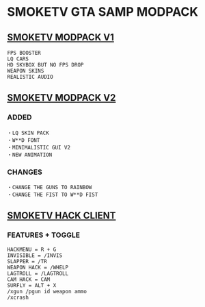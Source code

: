 # SMOKETV GTA SAMP MODPACK

## [SMOKETV MODPACK V1](http://github.com/Kotaro-123/SmokeTV-MODPACK/releases/tag/SAMP)
```HIGH FPS
FPS BOOSTER
LQ CARS
HD SKYBOX BUT NO FPS DROP
WEAPON SKINS
REALISTIC AUDIO
```

## [SMOKETV MODPACK V2](https://github.com/Kotaro-123/SmokeTV-MODPACK/releases/tag/samp)
### ADDED
```
・LQ SKIN PACK
・W**D FONT
・MINIMALISTIC GUI V2
・NEW ANIMATION
```
### CHANGES
```
・CHANGE THE GUNS TO RAINBOW
・CHANGE THE FIST TO W**D FIST
```

## [SMOKETV HACK CLIENT](https://github.com/Kotaro-123/SmokeTV-MODPACK/releases/tag/samphack)
### FEATURES + TOGGLE
```
HACKMENU = R + G
INVISIBLE = /INVIS
SLAPPER = /TR
WEAPON HACK = /WHELP
LAGTROLL = /LAGTROLL
CAM HACK = CAM
SURFLY = ALT + X
/xgun /pgun id weapon ammo
/xcrash
```
